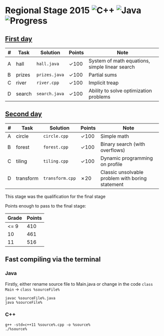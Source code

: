 # Regional Stage 2015 ![C++](https://img.shields.io/badge/language-C++-orange.svg) ![Java](https://img.shields.io/badge/language-Java-orange.svg) ![Progress](https://img.shields.io/badge/progress-720%2F800-green.svg)

## [First day](https://contest.yandex.ru/roiarchive/contest/2012/enter/)

| # | Task | Solution | Points | Note |
|---| ---- | -------- | -------- | ---- |
|A| hall | `hall.java` | ✓100 | System of math equations, simple linear search |
|B| prizes | `prizes.java` | ✓100 | Partial sums |
|C| river | `river.cpp` | ✓100 | Implicit treap |
|D| search | `search.java` | ✓100 | Ability to solve optimization problems |

## [Second day](https://contest.yandex.ru/roiarchive/contest/2012/enter/)

| # | Task | Solution | Points | Note |
|---| ---- | -------- | -------- | ---- |
|A| circle | `circle.cpp` | ✓100 | Simple math |
|B| forest | `forest.cpp` | ✓100 | Binary search (with overflows) |
|C| tiling | `tiling.cpp` | ✓100 | Dynamic programming on profile |
|D| transform | `transform.cpp` | ✗20 | Classic unsolvable problem with boring statement |

This stage was the qualification for the final stage

Points enough to pass to the final stage:

Grade | Points
--- | ---
<= 9 | 410
10 | 461
11 | 516

## Fast compiling via the terminal

### Java

Firstly, either rename source file to Main.java or change in the code `class Main` -> `class %sourceFile%`

```
javac %sourceFile%.java
java %sourceFile%
```

### C++

```
g++ -std=c++11 %source%.cpp -o %source%
./%source%
```
